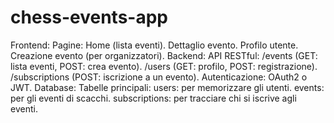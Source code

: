 # chess-events-app
Frontend:
Pagine:
Home (lista eventi).
Dettaglio evento.
Profilo utente.
Creazione evento (per organizzatori).
Backend:
API RESTful:
/events (GET: lista eventi, POST: crea evento).
/users (GET: profilo, POST: registrazione).
/subscriptions (POST: iscrizione a un evento).
Autenticazione: OAuth2 o JWT.
Database:
Tabelle principali:
users: per memorizzare gli utenti.
events: per gli eventi di scacchi.
subscriptions: per tracciare chi si iscrive agli eventi.

